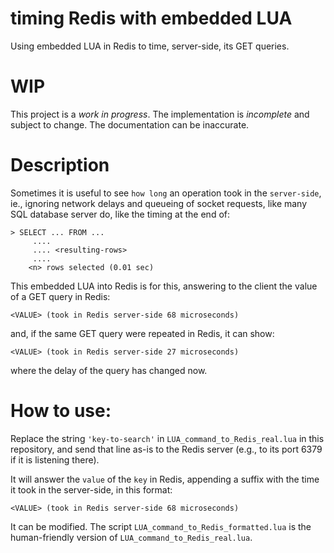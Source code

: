 # timing Redis with embedded LUA

Using embedded LUA in Redis to time, server-side, its GET queries.

# WIP

This project is a *work in progress*. The implementation is *incomplete* and
subject to change. The documentation can be inaccurate.

# Description

Sometimes it is useful to see `how long` an operation took in the
`server-side`, ie., ignoring network delays and queueing of socket
requests, like many SQL database server do, like the timing at the
end of:

    > SELECT ... FROM ...
         ....
         .... <resulting-rows>
         ....
        <n> rows selected (0.01 sec)

This embedded LUA into Redis is for this, answering to the client
the value of a GET query in Redis:

    <VALUE> (took in Redis server-side 68 microseconds)

and, if the same GET query were repeated in Redis, it can show:
 
    <VALUE> (took in Redis server-side 27 microseconds)

where the delay of the query has changed now.

# How to use:

Replace the string `'key-to-search'` in `LUA_command_to_Redis_real.lua`
in this repository, and send that line as-is to the Redis server
(e.g., to its port 6379 if it is listening there).

It will answer the `value` of the `key` in Redis, appending a suffix
with the time it took in the server-side, in this format:

    <VALUE> (took in Redis server-side 68 microseconds)

It can be modified. The script `LUA_command_to_Redis_formatted.lua` is
the human-friendly version of `LUA_command_to_Redis_real.lua`.

